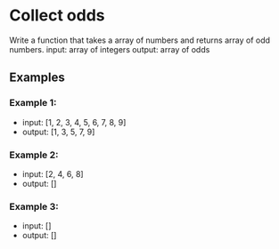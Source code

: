 # Collect odds

Write a function that takes a array of numbers and returns array of odd numbers.
input: array of integers
output: array of odds

## Examples
### Example 1:
- input: [1, 2, 3, 4, 5, 6, 7, 8, 9]
- output: [1, 3, 5, 7, 9]


### Example 2:
- input: [2, 4, 6, 8]
- output: []

### Example 3:
- input: []
- output: []
